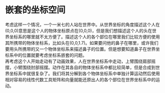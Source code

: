 # 嵌套的坐标空间

考虑这样一个情况，一个一米七的人站在世界中。从世界坐标的角度描述这个人在(0,0,0)意思是这个人的物体坐标原点在(0,0,0)，但是我们想描述这个人的头在世界坐标系的哪里就不太方便了。描述这个人的各个部位在哪里我们比较方便的使用其所携带的物体坐标系，比如头在(0,0,1.7)。如果要问他的鼻子在哪里，或许我们要用头所携带的又一个物体坐标系来描述鼻子的位置。但是想要知道鼻子在世界坐标系中的位置就要考虑坐标系嵌套的问题。  
再考虑这个人开始走动有了动画效果，人在世界坐标系中走动，上臂围绕肩部摇摆，小臂围绕肘部摇摆。动作在其各自的物体坐标系中都比较简单，但是合成到世界坐标系中就很复杂了。我们将其分解到各个物体坐标系中单独计算运动然后使用相对容易的线性代数工具矩阵和向量就能还原出人的各个部位在世界坐标系中的运动。  

